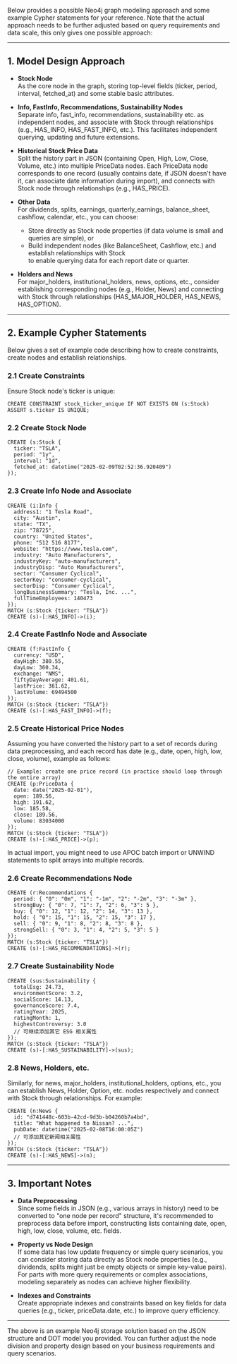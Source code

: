 Below provides a possible Neo4j graph modeling approach and some example Cypher statements for your reference. Note that the actual approach needs to be further adjusted based on query requirements and data scale, this only gives one possible approach:

---

## 1. Model Design Approach

- **Stock Node**  
  As the core node in the graph, storing top-level fields (ticker, period, interval, fetched_at) and some stable basic attributes.

- **Info, FastInfo, Recommendations, Sustainability Nodes**  
  Separate info, fast_info, recommendations, sustainability etc. as independent nodes, and associate with Stock through relationships (e.g., HAS_INFO, HAS_FAST_INFO, etc.). This facilitates independent querying, updating and future extensions.

- **Historical Stock Price Data**  
  Split the history part in JSON (containing Open, High, Low, Close, Volume, etc.) into multiple PriceData nodes. Each PriceData node corresponds to one record (usually contains date, if JSON doesn't have it, can associate date information during import), and connects with Stock node through relationships (e.g., HAS_PRICE).

- **Other Data**  
  For dividends, splits, earnings, quarterly_earnings, balance_sheet, cashflow, calendar, etc., you can choose:
  - Store directly as Stock node properties (if data volume is small and queries are simple), or  
  - Build independent nodes (like BalanceSheet, Cashflow, etc.) and establish relationships with Stock  
  to enable querying data for each report date or quarter.

- **Holders and News**  
  For major_holders, institutional_holders, news, options, etc., consider establishing corresponding nodes (e.g., Holder, News) and connecting with Stock through relationships (HAS_MAJOR_HOLDER, HAS_NEWS, HAS_OPTION).

---

## 2. Example Cypher Statements

Below gives a set of example code describing how to create constraints, create nodes and establish relationships.

### 2.1 Create Constraints  
Ensure Stock node's ticker is unique:

```cypher
CREATE CONSTRAINT stock_ticker_unique IF NOT EXISTS ON (s:Stock) ASSERT s.ticker IS UNIQUE;
```

### 2.2 Create Stock Node

```cypher
CREATE (s:Stock {
  ticker: "TSLA",
  period: "1y",
  interval: "1d",
  fetched_at: datetime("2025-02-09T02:52:36.920409")
});
```

### 2.3 Create Info Node and Associate

```cypher
CREATE (i:Info {
  address1: "1 Tesla Road",
  city: "Austin",
  state: "TX",
  zip: "78725",
  country: "United States",
  phone: "512 516 8177",
  website: "https://www.tesla.com",
  industry: "Auto Manufacturers",
  industryKey: "auto-manufacturers",
  industryDisp: "Auto Manufacturers",
  sector: "Consumer Cyclical",
  sectorKey: "consumer-cyclical",
  sectorDisp: "Consumer Cyclical",
  longBusinessSummary: "Tesla, Inc. ...",
  fullTimeEmployees: 140473
});
MATCH (s:Stock {ticker: "TSLA"})
CREATE (s)-[:HAS_INFO]->(i);
```

### 2.4 Create FastInfo Node and Associate

```cypher
CREATE (f:FastInfo {
  currency: "USD",
  dayHigh: 380.55,
  dayLow: 360.34,
  exchange: "NMS",
  fiftyDayAverage: 401.61,
  lastPrice: 361.62,
  lastVolume: 69494500
});
MATCH (s:Stock {ticker: "TSLA"})
CREATE (s)-[:HAS_FAST_INFO]->(f);
```

### 2.5 Create Historical Price Nodes

Assuming you have converted the history part to a set of records during data preprocessing, and each record has date (e.g., date, open, high, low, close, volume), example as follows:

```cypher
// Example: create one price record (in practice should loop through the entire array)
CREATE (p:PriceData {
  date: date("2025-02-01"),
  open: 189.56,
  high: 191.62,
  low: 185.58,
  close: 189.56,
  volume: 83034000
});
MATCH (s:Stock {ticker: "TSLA"})
CREATE (s)-[:HAS_PRICE]->(p);
```

In actual import, you might need to use APOC batch import or UNWIND statements to split arrays into multiple records.

### 2.6 Create Recommendations Node

```cypher
CREATE (r:Recommendations {
  period: { "0": "0m", "1": "-1m", "2": "-2m", "3": "-3m" },
  strongBuy: { "0": 7, "1": 7, "2": 6, "3": 5 },
  buy: { "0": 12, "1": 12, "2": 14, "3": 13 },
  hold: { "0": 15, "1": 15, "2": 15, "3": 17 },
  sell: { "0": 9, "1": 8, "2": 8, "3": 8 },
  strongSell: { "0": 3, "1": 4, "2": 5, "3": 5 }
});
MATCH (s:Stock {ticker: "TSLA"})
CREATE (s)-[:HAS_RECOMMENDATIONS]->(r);
```

### 2.7 Create Sustainability Node

```cypher
CREATE (sus:Sustainability {
  totalEsg: 24.73,
  environmentScore: 3.2,
  socialScore: 14.13,
  governanceScore: 7.4,
  ratingYear: 2025,
  ratingMonth: 1,
  highestControversy: 3.0
  // 可继续添加其它 ESG 相关属性
});
MATCH (s:Stock {ticker: "TSLA"})
CREATE (s)-[:HAS_SUSTAINABILITY]->(sus);
```

### 2.8 News, Holders, etc.

Similarly, for news, major_holders, institutional_holders, options, etc., you can establish News, Holder, Option, etc. nodes respectively and connect with Stock through relationships. For example:

```cypher
CREATE (n:News {
  id: "d741448c-603b-42cd-9d3b-b04260b7a4bd",
  title: "What happened to Nissan? ...",
  pubDate: datetime("2025-02-08T16:00:05Z")
  // 可添加其它新闻相关属性
});
MATCH (s:Stock {ticker: "TSLA"})
CREATE (s)-[:HAS_NEWS]->(n);
```

---

## 3. Important Notes

- **Data Preprocessing**  
  Since some fields in JSON (e.g., various arrays in history) need to be converted to "one node per record" structure, it's recommended to preprocess data before import, constructing lists containing date, open, high, low, close, volume, etc. fields.

- **Property vs Node Design**  
  If some data has low update frequency or simple query scenarios, you can consider storing data directly as Stock node properties (e.g., dividends, splits might just be empty objects or simple key-value pairs).  
  For parts with more query requirements or complex associations, modeling separately as nodes can achieve higher flexibility.

- **Indexes and Constraints**  
  Create appropriate indexes and constraints based on key fields for data queries (e.g., ticker, priceData.date, etc.) to improve query efficiency.

---

The above is an example Neo4j storage solution based on the JSON structure and DOT model you provided. You can further adjust the node division and property design based on your business requirements and query scenarios.